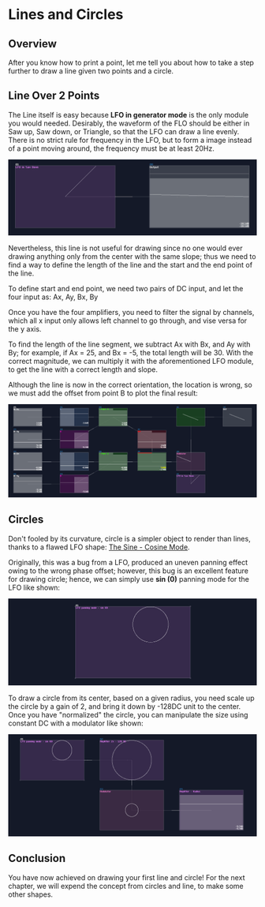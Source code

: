 # Lines and Circles

## Overview
After you know how to print a point, let me tell you about how to take a step further to draw a line given two points and a circle.

## Line Over 2 Points
The Line itself is easy because **LFO in generator mode** is the only module you would needed. Desirably, the waveform of the FLO should be either in Saw up, Saw down, or Triangle, so that the LFO can draw a line evenly. There is no strict rule for frequency in the LFO, but to form a image instead of a point moving around, the frequency must be at least 20Hz.

![game of life pixel](../images/graphics/simple_line.png)

Nevertheless, this line is not useful for drawing since no one would ever drawing anything only from the center with the same slope; thus we need to find a way to define the length of the line and the start and the end point of the line. 

To define start and end point, we need two pairs of DC input, and let the four input as: Ax, Ay, Bx, By

Once you have the four amplifiers, you need to filter the signal by channels, which all x input only allows left channel to go through, and vise versa for the y axis.

To find the length of the line segment, we subtract Ax with Bx, and Ay with By; for example, if Ax = 25, and Bx = -5, the total length will be 30. With the correct magnitude, we can multiply it with the aforementioned LFO module, to get the line with a correct length and slope. 

Although the line is now in the correct orientation, the location is wrong, so we must add the offset from point B to plot the final result:

![game of life pixel](../images/graphics/line_over_two_points.png)

## Circles
Don't fooled by its curvature, circle is a simpler object to render than lines, thanks to a flawed LFO shape: [The Sine - Cosine Mode](https://warmplace.ru/forum/viewtopic.php?p=7127#p7127).

Originally, this was a bug from a LFO, produced an uneven panning effect owing to the wrong phase offset; however, this bug is an excellent feature for drawing circle; hence, we can simply use **sin (0)** panning mode for the LFO like shown:

![game of life pixel](../images/graphics/simple_circle.png)

To draw a circle from its center, based on a given radius, you need scale up the circle by a gain of 2, and bring it down by -128DC unit to the center. Once you have "normalized" the circle, you can manipulate the size using constant DC with a modulator like shown:

![game of life pixel](../images/graphics/circle_with_radius.png)

## Conclusion
You have now achieved on drawing your first line and circle! For the next chapter, we will expend the concept from circles and line, to make some other shapes.